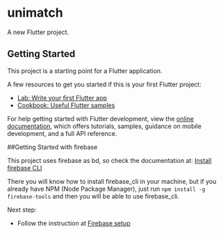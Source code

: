 # unimatch

A new Flutter project.

## Getting Started

This project is a starting point for a Flutter application.

A few resources to get you started if this is your first Flutter project:

- [Lab: Write your first Flutter app](https://docs.flutter.dev/get-started/codelab)
- [Cookbook: Useful Flutter samples](https://docs.flutter.dev/cookbook)

For help getting started with Flutter development, view the
[online documentation](https://docs.flutter.dev/), which offers tutorials,
samples, guidance on mobile development, and a full API reference.

##Getting Started with firebase

This project uses firebase as bd, so check the documentation at:
<a href="https://firebase.google.com/docs/cli?hl=pt#setup_update_cli">Install firebase CLI</a>

There you will know how to install firebase_cli in your machine, but if you already have NPM (Node Package Manager), just run `npm install -g firebase-tools` and then you will be able to use firebase_cli.

Next step:

- Follow the instruction at <a href="https://firebase.google.com/docs/flutter/setup?hl=pt&platform=ios">Firebase setup</a>
